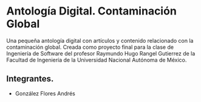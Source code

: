 # Antología Digital. Contaminación Global

Una pequeña antología digital con artículos y contenido relacionado con la contaminación global. Creada como proyecto final para la clase de Ingeniería de Software del profesor Raymundo Hugo Rangel Gutierrez de la Facultad de Ingeniería de la Universidad Nacional Autónoma de México.

## Integrantes.

- González Flores Andrés
